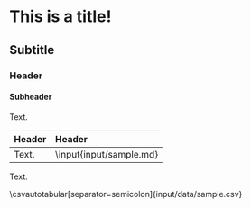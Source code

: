 # This is a title!

## Subtitle

### Header

#### Subheader

Text.

| Header | Header                  |
| :----- | :---------------------- |
| Text.  | \input{input/sample.md} |

Text.

\csvautotabular[separator=semicolon]{input/data/sample.csv}